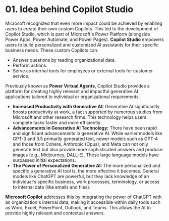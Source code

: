 # 01. Idea behind Copilot Studio
Microsoft recognized that even more impact could be achieved by enabling users to create their own custom Copilots. This led to the development of Copilot Studio, which is part of Microsoft's Power Platform (alongside Power Apps, Power Automate, and Power Pages).
**Copilot Studio** empowers users to build personalized and customized AI assistants for their specific business needs. These custom Copilots can:
- Answer questions by reading organizational data.
- Perform actions.
- Serve as internal tools for employees or external tools for customer service.

Previously known as **Power Virtual Agents**, Copilot Studio provides a platform for creating highly relevant and impactful generative AI applications tailored to individual or organizational requirements.
- **Increased Productivity with Generative AI:** Generative AI significantly boosts productivity at work, a fact supported by numerous studies from Microsoft and other research firms. This technology helps users complete tasks faster and more efficiently.
- **Advancements in Generative AI Technology:** There have been rapid and significant advancements in generative AI. While earlier models like GPT-3 and 3.5 primarily generated text, newer models such as GPT-4 and those from Cohere, Anthropic (Opus), and Meta can not only generate text but also provide more sophisticated answers and produce images (e.g., Midjourney, DALL-E). These large language models have surpassed initial expectations.
- **The Power of Personalized Generative AI:** The more personalized and specific a generative AI tool is, the more effective it becomes. General models like ChatGPT are powerful, but they lack knowledge of an individual's specific business, work processes, terminology, or access to internal data (like emails and files).

**Microsoft Copilot** addresses this by integrating the power of ChatGPT with an organization's internal data, making it accessible within daily tools such as Word, Excel, PowerPoint, Outlook, and Teams. This allows the AI to provide highly relevant and contextual answers.